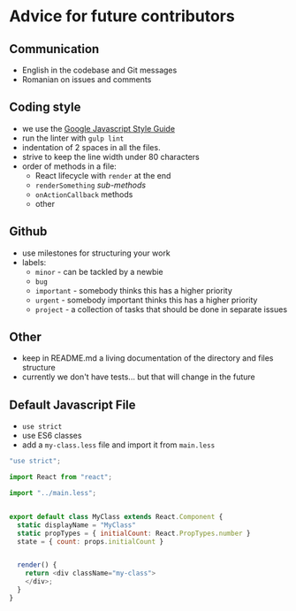 # Advice for future contributors

## Communication

- English in the codebase and Git messages
- Romanian on issues and comments

## Coding style

- we use the [Google Javascript Style Guide](http://google.github.io/styleguide/javascriptguide.xml)
- run the linter with `gulp lint`
- indentation of 2 spaces in all the files.
- strive to keep the line width under 80 characters
- order of methods in a file:
  - React lifecycle with `render` at the end
  - `renderSomething` _sub-methods_
  - `onActionCallback` methods
  - other

## Github

- use milestones for structuring your work
- labels:
  - `minor` - can be tackled by a newbie
  - `bug`
  - `important` - somebody thinks this has a higher priority
  - `urgent` - somebody important thinks this has a higher priority
  - `project` - a collection of tasks that should be done in separate issues

## Other

- keep in README.md a living documentation of the directory and files structure
- currently we don't have tests... but that will change in the future

## Default Javascript File

- `use strict`
- use ES6 classes
- add a `my-class.less` file and import it from `main.less`

```js
"use strict";

import React from "react";

import "../main.less";


export default class MyClass extends React.Component {
  static displayName = "MyClass"
  static propTypes = { initialCount: React.PropTypes.number }
  state = { count: props.initialCount }


  render() {
    return <div className="my-class">
    </div>;
  }
}
```
